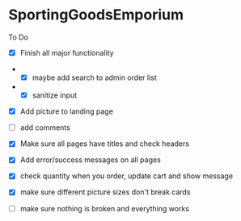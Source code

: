 # SportingGoodsEmporium

To Do
- [x] Finish all major functionality
- - [x] maybe add search to admin order list
- - [x] sanitize input
- [x] Add picture to landing page
- [ ] add comments
- [x] Make sure all pages have titles and check headers
- [x] Add error/success messages on all pages
- [x] check quantity when you order, update cart and show message
- [x] make sure different picture sizes don't break cards
- [ ] make sure nothing is broken and everything works

